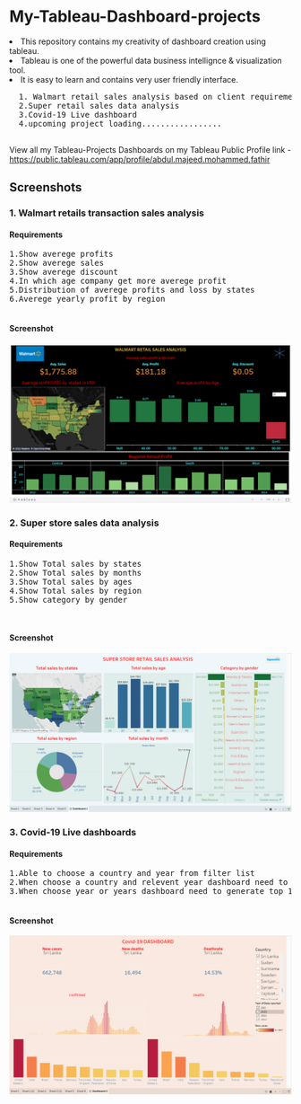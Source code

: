 # My-Tableau-Dashboard-projects

<li>This repository contains my creativity of dashboard creation using tableau.</li>
<li>Tableau is one of the powerful data business intellignce & visualization tool.</li>
<li>It is easy to learn and contains very user friendly interface. </li>


<pre>
  1. Walmart retail sales analysis based on client requirement 
  2.Super retail sales data analysis
  3.Covid-19 Live dashboard
  4.upcoming project loading.................           
  </pre>
  
  View all my Tableau-Projects Dashboards on my Tableau Public Profile link -
  https://public.tableau.com/app/profile/abdul.majeed.mohammed.fathir
  
  ## Screenshots

### 1.  Walmart retails transaction sales analysis
  #### Requirements
<pre>
1.Show averege profits
2.Show averege sales
3.Show averege discount
4.In which age company get more averege profit
5.Distribution of averege profits and loss by states
6.Averege yearly profit by region

</pre>
#### Screenshot
<img src="https://github.com/FathirAMM/My-Tableau-Dashboard-projects/blob/main/Walmart%20Retail%20sales%20Analysis%20Dashboard/Dashboaed%20updated.png" />
  



### 2.  Super store sales data analysis
  #### Requirements
<pre>
1.Show Total sales by states
2.Show Total sales by months
3.Show Total sales by ages
4.Show Total sales by region
5.Show category by gender


</pre>
#### Screenshot
<img src="https://github.com/FathirAMM/My-Tableau-Dashboard-projects/blob/main/superstore%20sales%20analysis%20dashboard/Screenshot%20(62).png" />
  




### 3.  Covid-19 Live dashboards
  #### Requirements
<pre>
1.Able to choose a country and year from filter list
2.When choose a country and relevent year dashboard need to  automatically generate weekly comfirmed and death counts.
3.When choose year or years dashboard need to generate top 10 countries based on confirmed and death counts

</pre>
#### Screenshot
<img src="https://github.com/FathirAMM/My-Tableau-Dashboard-projects/blob/main/covid19%20dashboard/Screenshot%20(63).png" />
  



























